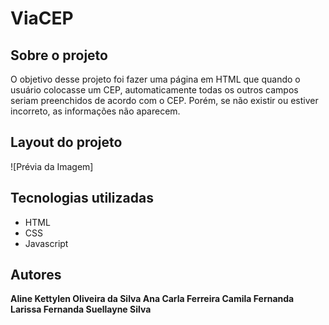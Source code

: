 # ViaCEP 
## Sobre o projeto
O objetivo desse projeto foi fazer uma página em HTML que quando o usuário colocasse um CEP, automaticamente todas os outros campos seriam preenchidos de acordo com o CEP. Porém, se não existir ou estiver incorreto, as informações não aparecem.

## Layout do projeto
![Prévia da Imagem]

## Tecnologias utilizadas

* HTML
* CSS 
* Javascript

## Autores
<b>Aline Kettylen Oliveira da Silva
Ana Carla Ferreira
Camila Fernanda
Larissa Fernanda
Suellayne Silva</b>
